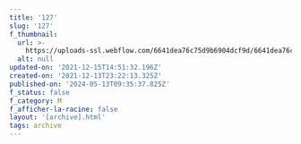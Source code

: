 ```yaml
---
title: '127'
slug: '127'
f_thumbnail:
  url: >-
    https://uploads-ssl.webflow.com/6641dea76c75d9b6904dcf9d/6641dea76c75d9b6904dd267_127.jpg
  alt: null
updated-on: '2021-12-15T14:51:32.196Z'
created-on: '2021-12-13T23:22:13.325Z'
published-on: '2024-05-13T09:35:37.825Z'
f_status: false
f_category: M
f_afficher-la-racine: false
layout: '[archive].html'
tags: archive
---
```



